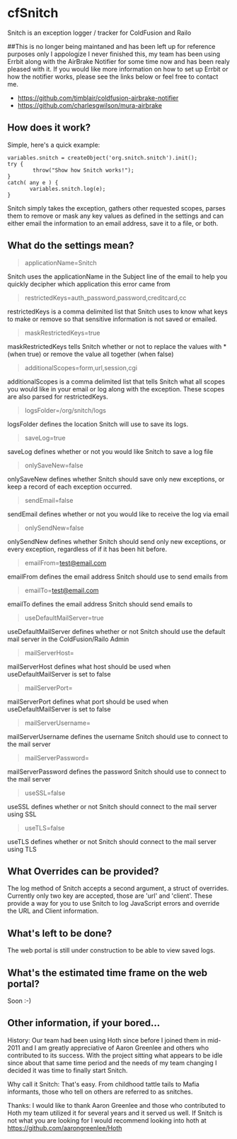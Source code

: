 cfSnitch
========

Snitch is an exception logger / tracker for ColdFusion and Railo

##This is no longer being maintaned and has been left up for reference purposes only
I appologize I never finished this, my team has been using Errbit along with the AirBrake Notifier for some time now and has been realy pleased with it. If you would like more information on how to set up Errbit or how the notifier works, please see the links below or feel free to contact me.

- https://github.com/timblair/coldfusion-airbrake-notifier
- https://github.com/charlesgwilson/mura-airbrake

How does it work? 
--------------------------
Simple, here's a quick example:

```
variables.snitch = createObject('org.snitch.snitch').init();
try {
        throw("Show how Snitch works!");
}
catch( any e ) {
       variables.snitch.log(e);
}
```

Snitch simply takes the exception, gathers other requested scopes, parses them to remove or mask any key values as defined in the settings and can either email the information to an email address, save it to a file, or both. 

What do the settings mean?
----------------------------------------
> applicationName=Snitch

Snitch uses the applicationName in the Subject line of the email to help you quickly decipher which application this error came from

> restrictedKeys=auth_password,password,creditcard,cc

restrictedKeys is a comma delimited list that Snitch uses to know what keys to make or remove so that sensitive information is not saved or emailed.

> maskRestrictedKeys=true

maskRestrictedKeys tells Snitch whether or not to replace the values with * (when true) or remove the value all together (when false)

> additionalScopes=form,url,session,cgi

additionalScopes is a comma delimited list that tells Snitch what all scopes you would like in your email or log along with the exception. These scopes are also parsed for restrictedKeys.

> logsFolder=/org/snitch/logs

logsFolder defines the location Snitch will use to save its logs.

> saveLog=true

saveLog defines whether or not you would like Snitch to save a log file

> onlySaveNew=false

onlySaveNew defines whether Snitch should save only new exceptions, or keep a record of each exception occurred. 

> sendEmail=false

sendEmail defines whether or not you would like to receive the log via email

> onlySendNew=false

onlySendNew defines whether Snitch should send only new exceptions, or every exception, regardless of if it has been hit before.

> emailFrom=test@email.com

emailFrom defines the email address Snitch should use to send emails from

> emailTo=test@email.com

emailTo defines the email address Snitch should send emails to

> useDefaultMailServer=true

useDefaultMailServer defines whether or not Snitch should use the default mail server in the ColdFusion/Railo Admin

> mailServerHost=

mailServerHost defines what host should be used when useDefaultMailServer is set to false

> mailServerPort=

mailServerPort defines what port should be used when useDefaultMailServer is set to false

> mailServerUsername=

mailServerUsername defines the username Snitch should use to connect to the mail server

> mailServerPassword=

mailServerPassword defines the password Snitch should use to connect to the mail server

> useSSL=false

useSSL defines whether or not Snitch should connect to the mail server using SSL

> useTLS=false

useTLS defines whether or not Snitch should connect to the mail server using TLS

What Overrides can be provided?
------------------------------------------------
The log method of Snitch accepts a second argument, a struct of overrides. Currently only two key are accepted, those are 'url' and 'client'. These provide a way for you to use Snitch to log JavaScript errors and override the URL and Client information.


What's left to be done?
----------------------------------
The web portal is still under construction to be able to view saved logs.

What's the estimated time frame on the web portal?
---------------------------------------------------------------------------
Soon :-)

Other information, if your bored...
-------------------------------------------------

History: Our team had been using Hoth since before I joined them in mid-2011
and I am greatly appreciative of Aaron Greenlee and others who contributed
to its success. With the project sitting what appears to be idle since about
that same time period and the needs of my team changing I decided it was time
to finally start Snitch. 

Why call it Snitch: That's easy. From childhood tattle tails to Mafia informants, 
those who tell on others are referred to as snitches.

Thanks: I would like to thank Aaron Greenlee and those who contributed to Hoth
my team utilized it for several years and it served us well. If Snitch is
not what you are looking for I would recommend looking into hoth at
https://github.com/aarongreenlee/Hoth

